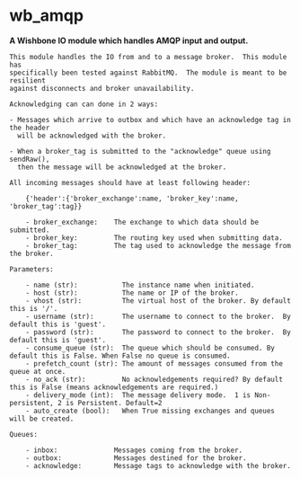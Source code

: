 wb_amqp
=======

**A Wishbone IO module which handles AMQP input and output.**

    This module handles the IO from and to a message broker.  This module has
    specifically been tested against RabbitMQ.  The module is meant to be resilient
    against disconnects and broker unavailability.

    Acknowledging can can done in 2 ways:

    - Messages which arrive to outbox and which have an acknowledge tag in the header
      will be acknowledged with the broker.

    - When a broker_tag is submitted to the "acknowledge" queue using sendRaw(),
      then the message will be acknowledged at the broker.

    All incoming messages should have at least following header:

        {'header':{'broker_exchange':name, 'broker_key':name, 'broker_tag':tag}}

        - broker_exchange:    The exchange to which data should be submitted.
        - broker_key:         The routing key used when submitting data.
        - broker_tag:         The tag used to acknowledge the message from the broker.

    Parameters:

        - name (str):           The instance name when initiated.
        - host (str):           The name or IP of the broker.
        - vhost (str):          The virtual host of the broker. By default this is '/'.
        - username (str):       The username to connect to the broker.  By default this is 'guest'.
        - password (str):       The password to connect to the broker.  By default this is 'guest'.
        - consume_queue (str):  The queue which should be consumed. By default this is False. When False no queue is consumed.
        - prefetch_count (str): The amount of messages consumed from the queue at once.
        - no_ack (str):         No acknowledgements required? By default this is False (means acknowledgements are required.)
        - delivery_mode (int):  The message delivery mode.  1 is Non-persistent, 2 is Persistent. Default=2
        - auto_create (bool):   When True missing exchanges and queues will be created.

    Queues:

        - inbox:              Messages coming from the broker.
        - outbox:             Messages destined for the broker.
        - acknowledge:        Message tags to acknowledge with the broker.

